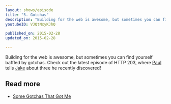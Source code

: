 ```yaml
---
layout: shows/episode
title: "5. Gotchas"
description: "Building for the web is awesome, but sometimes you can find yourself baffled by gotchas. Check out the latest episode of HTTP 203, where Paul tells Jake about three he recently discovered!"
youtubeID: VJQtNxyKJhQ

published_on: 2015-02-28
updated_on: 2015-02-28

---
```


Building for the web is awesome, but sometimes you can find yourself baffled by gotchas. Check out the latest episode of HTTP 203, where [Paul](https://twitter.com/aerotwist) tells [Jake](https://twitter.com/jaffathecake) about three he recently discovered!

## Read more

* [Some Gotchas That Got Me](https://aerotwist.com/blog/some-gotchas-that-got-me/)
